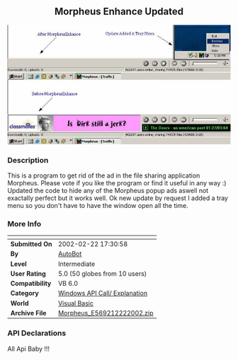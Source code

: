 ﻿<div align="center">

## Morpheus Enhance Updated

<img src="PIC20022221858154137.jpg">
</div>

### Description

This is a program to get rid of the ad in the file sharing application Morpheus. Please vote if you like the program or find it useful in any way :) Updated the code to hide any of the Morpheus popup ads aswell not exactally perfect but it works well. Ok new update by request I added a tray menu so you don't have to have the window open all the time.
 
### More Info
 


<span>             |<span>
---                |---
**Submitted On**   |2002-02-22 17:30:58
**By**             |[AutoBot](https://github.com/Planet-Source-Code/PSCIndex/blob/master/ByAuthor/autobot.md)
**Level**          |Intermediate
**User Rating**    |5.0 (50 globes from 10 users)
**Compatibility**  |VB 6\.0
**Category**       |[Windows API Call/ Explanation](https://github.com/Planet-Source-Code/PSCIndex/blob/master/ByCategory/windows-api-call-explanation__1-39.md)
**World**          |[Visual Basic](https://github.com/Planet-Source-Code/PSCIndex/blob/master/ByWorld/visual-basic.md)
**Archive File**   |[Morpheus\_E569212222002\.zip](https://github.com/Planet-Source-Code/autobot-morpheus-enhance-updated__1-32013/archive/master.zip)

### API Declarations

All Api Baby !!!





